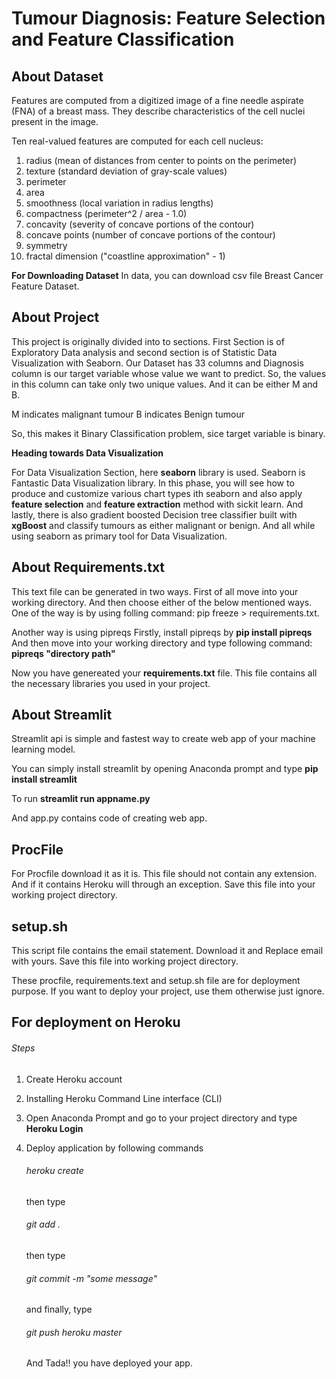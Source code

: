 # Tumour Diagnosis: Feature Selection and Feature Classification

## About Dataset

Features are computed from a digitized image of a fine needle aspirate (FNA) of a breast mass. They describe characteristics of the cell nuclei present in the image.

Ten real-valued features are computed for each cell nucleus:

1) radius (mean of distances from center to points on the perimeter)
2) texture (standard deviation of gray-scale values)
3) perimeter
4) area
5) smoothness (local variation in radius lengths)
6) compactness (perimeter^2 / area - 1.0)
7) concavity (severity of concave portions of the contour)
8) concave points (number of concave portions of the contour)
9) symmetry
10) fractal dimension ("coastline approximation" - 1)

**For Downloading Dataset**
In data, you can download csv file Breast Cancer Feature Dataset. 

## About Project
This project is originally divided into to sections. First Section is of Exploratory Data analysis and second section is of Statistic Data Visualization with Seaborn. 
Our Dataset has 33 columns and Diagnosis column is our target variable whose value we want to predict. So, the values in this column can take only two unique values. And it can be either M and B. 

M indicates malignant tumour
B indicates Benign tumour

So, this makes it Binary Classification problem, sice target variable is binary.

**Heading towards Data Visualization**

For Data Visualization Section, here **seaborn** library is used. Seaborn is Fantastic Data Visualization library. In this phase, you will see how to produce and customize various chart types ith seaborn and also apply **feature selection** and **feature extraction** method with sickit learn. And lastly, there is also gradient boosted Decision tree classifier built with **xgBoost** and classify tumours as either malignant or benign.
And all while using seaborn as primary tool for Data Visualization.



## About Requirements.txt

This text file can be generated in two ways. 
First of all move into your working directory. And then choose either of the below mentioned ways.
One of the way is by using folling command:
  pip freeze > requirements.txt.
  
Another way is using pipreqs
Firstly, install pipreqs by **pip install pipreqs**
And then move into your working directory and type following command:
  **pipreqs "directory path"**
  
Now you have genereated your **requirements.txt** file. This file contains all the necessary libraries you used in your project.

## About Streamlit

Streamlit api is simple and fastest way to create web app of your machine learning model.

You can simply install streamlit by opening Anaconda prompt and type
  **pip install streamlit**
 
To run 
  **streamlit run appname.py**

And app.py contains code of creating web app.

## ProcFile

For Procfile download it as it is. This file should not contain any extension. And if it contains Heroku will through an exception.
Save this file into your working project directory.

## setup.sh

This script file contains the email statement. Download it and Replace email with yours.
Save this file into working project directory.

These procfile, requirements.text and setup.sh file are for deployment purpose. If you want to deploy your project, use them otherwise just ignore.

## For deployment on Heroku

###### Steps
1) Create Heroku account
2) Installing Heroku Command Line interface (CLI)
3) Open Anaconda Prompt and go to your project directory and type **Heroku Login**
4) Deploy application by following commands
  
     ###### heroku create 
   
   then type 
     ###### git add .
   
   then type 
    ###### git commit -m "some message"
   
   and finally, type 
    ###### git push heroku master
   
   And Tada!! you have deployed your app.
  



